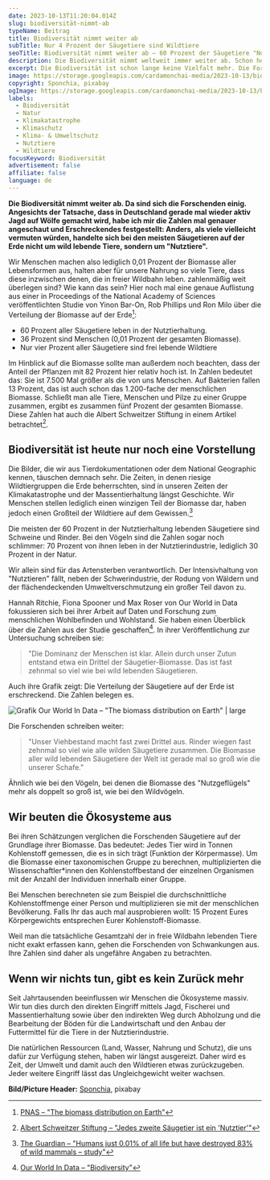 ```yaml
---
date: 2023-10-13T11:20:04.014Z
slug: biodiversität-nimmt-ab
typeName: Beitrag
title: Biodiversität nimmt weiter ab
subTitle: Nur 4 Prozent der Säugetiere sind Wildtiere
seoTitle: Biodiversität nimmt weiter ab – 60 Prozent der Säugetiere "Nutztiere"
description: Die Biodiversität nimmt weltweit immer weiter ab. Schon heute leben 60 Prozent aller Säugetiere in Nutztierhaltung. Erfahrt alles über die erschreckende Schieflage.
excerpt: Die Biodiversität ist schon lange keine Vielfalt mehr. Die Forschenden sind sich einig, dass wir unsere Ressourcen schon lange ausgereizt und die Natur damit aus dem Gleichgewicht gebracht haben. Weil aktuell in Deutschland mal wieder aktiv Jagd auf Wildtiere gemacht wird, habe ich mir die Zahlen mal genauer angeschaut.
image: https://storage.googleapis.com/cardamonchai-media/2023-10-13/biodiversitaet-jpeg-imagine-080808_574e46_1024_768/640.webp
copyright: Sponchia, pixabay
ogImage: https://storage.googleapis.com/cardamonchai-media/2023-10-13/biodiversitaet-og-jpeg-imagine-080808_584f47_1200_630/640.webp
labels:
  - Biodiversität
  - Natur
  - Klimakatastrophe
  - Klimaschutz
  - Klima- & Umweltschutz
  - Nutztiere
  - Wildtiere
focusKeyword: Biodiversität
advertisement: false
affiliate: false
language: de
---
```


**Die Biodiversität nimmt weiter ab. Da sind sich die Forschenden einig. Angesichts der Tatsache, dass in Deutschland gerade mal wieder aktiv Jagd auf Wölfe gemacht wird, habe ich mir die Zahlen mal genauer angeschaut und Erschreckendes festgestellt: Anders, als viele vielleicht vermuten würden, handelte sich bei den meisten Säugetieren auf der Erde nicht um wild lebende Tiere, sondern um "Nutztiere".**

Wir Menschen machen also lediglich 0,01 Prozent der Biomasse aller Lebensformen aus, halten aber für unsere Nahrung so viele Tiere, dass diese inzwischen denen, die in freier Wildbahn leben. zahlenmäßig weit überlegen sind? Wie kann das sein? Hier noch mal eine genaue Auflistung aus einer in Proceedings of the National Academy of Sciences veröffentlichten Studie von Yinon Bar-On, Rob Phillips und Ron Milo über die Verteilung der Biomasse auf der Erde[^1]:

- 60 Prozent aller Säugetiere leben in der Nutztierhaltung.
- 36 Prozent sind Menschen (0,01 Prozent der gesamten Biomasse).
- Nur vier Prozent aller Säugetiere sind frei lebende Wildtiere

Im Hinblick auf die Biomasse sollte man außerdem noch beachten, dass der Anteil der Pflanzen mit 82 Prozent hier relativ hoch ist. In Zahlen bedeutet das: Sie ist 7.500 Mal größer als die von uns Menschen. Auf Bakterien fallen 13 Prozent, das ist auch schon das 1.200-fache der menschlichen Biomasse. Schließt man alle Tiere, Menschen und Pilze zu einer Gruppe zusammen, ergibt es zusammen fünf Prozent der gesamten Biomasse. Diese Zahlen hat auch die Albert Schweitzer Stiftung in einem Artikel betrachtet[^2].

## Biodiversität ist heute nur noch eine Vorstellung

Die Bilder, die wir aus Tierdokumentationen oder dem National Geographic kennen, täuschen demnach sehr. Die Zeiten, in denen riesige Wildtiergruppen die Erde beherrschten, sind in unseren Zeiten der Klimakatastrophe und der Massentierhaltung längst Geschichte. Wir Menschen stellen lediglich einen winzigen Teil der Biomasse dar, haben jedoch einen Großteil der Wildtiere auf dem Gewissen.[^3]

Die meisten der 60 Prozent in der Nutztierhaltung lebenden Säugetiere sind Schweine und Rinder. Bei den Vögeln sind die Zahlen sogar noch schlimmer: 70 Prozent von ihnen leben in der Nutztierindustrie, lediglich 30 Prozent in der Natur.

Wir allein sind für das Artensterben verantwortlich. Der Intensivhaltung von "Nutztieren" fällt, neben der Schwerindustrie, der Rodung von Wäldern und der flächendeckenden Umweltverschmutzung ein großer Teil davon zu.

Hannah Ritchie, Fiona Spooner und Max Roser von Our World in Data fokussieren sich bei ihrer Arbeit auf Daten und Forschung zum menschlichen Wohlbefinden und Wohlstand. Sie haben einen Überblick über die Zahlen aus der Studie geschaffen[^4]. In ihrer Veröffentlichung zur Untersuchung schreiben sie:

> "Die Dominanz der Menschen ist klar. Allein durch unser Zutun entstand etwa ein Drittel der Säugetier-Biomasse. Das ist fast zehnmal so viel wie bei wild lebenden Säugetieren.

Auch ihre Grafik zeigt: Die Verteilung der Säugetiere auf der Erde ist erschreckend. Die Zahlen belegen es.

![Grafik Our World In Data – "The biomass distribution on Earth" | large](https://storage.googleapis.com/cardamonchai-media/2023-10-13/distribution-of-earths-mammals-1315x1536-png-imagine-f8f8f8_e1d7d5_1315_1536/640.webp 'Grafik Our World In Data – "The biomass distribution on Earth"')

Die Forschenden schreiben weiter:

> "Unser Viehbestand macht fast zwei Drittel aus. Rinder wiegen fast zehnmal so viel wie alle wilden Säugetiere zusammen. Die Biomasse aller wild lebenden Säugetiere der Welt ist gerade mal so groß wie die unserer Schafe."

Ähnlich wie bei den Vögeln, bei denen die Biomasse des "Nutzgeflügels" mehr als doppelt so groß ist, wie bei den Wildvögeln.

## Wir beuten die Ökosysteme aus

Bei ihren Schätzungen verglichen die Forschenden Säugetiere auf der Grundlage ihrer Biomasse. Das bedeutet: Jedes Tier wird in Tonnen Kohlenstoff gemessen, die es in sich trägt (Funktion der Körpermasse). Um die Biomasse einer taxonomischen Gruppe zu berechnen, multiplizierten die Wissenschaftler\*innen den Kohlenstoffbestand der einzelnen Organismen mit der Anzahl der Individuen innerhalb einer Gruppe.

Bei Menschen berechneten sie zum Beispiel die durchschnittliche Kohlenstoffmenge einer Person und multiplizieren sie mit der menschlichen Bevölkerung. Falls Ihr das auch mal ausprobieren wollt: 15 Prozent Eures Körpergewichts entsprechen Eurer Kohlenstoff-Biomasse.

Weil man die tatsächliche Gesamtzahl der in freie Wildbahn lebenden Tiere nicht exakt erfassen kann, gehen die Forschenden von Schwankungen aus. Ihre Zahlen sind daher als ungefähre Angaben zu betrachten.

## Wenn wir nichts tun, gibt es kein Zurück mehr

Seit Jahrtausenden beeinflussen wir Menschen die Ökosysteme massiv. Wir tun dies durch den direkten Eingriff mittels Jagd, Fischerei und Massentierhaltung sowie über den indirekten Weg durch Abholzung und die Bearbeitung der Böden für die Landwirtschaft und den Anbau der Futtermittel für die Tiere in der Nutztierindustrie.

Die natürlichen Ressourcen (Land, Wasser, Nahrung und Schutz), die uns dafür zur Verfügung stehen, haben wir längst ausgereizt. Daher wird es Zeit, der Umwelt und damit auch den Wildtieren etwas zurückzugeben. Jeder weitere Eingriff lässt das Ungleichgewicht weiter wachsen.

**Bild/Picture Header:** [Sponchia](https://pixabay.com/photos/elephant-black-and-white-animal-2870777/), pixabay

[^1]: [PNAS – "The biomass distribution on Earth"](https://www.pnas.org/doi/10.1073/pnas.1711842115)
[^2]: [Albert Schweitzer Stiftung – "Jedes zweite Säugetier ist ein 'Nutztier'"](https://albert-schweitzer-stiftung.de/aktuell/jedes-zweite-saeugetier-ist-ein-nutztier)
[^3]: [The Guardian – "Humans just 0.01% of all life but have destroyed 83% of wild mammals – study"](https://www.theguardian.com/environment/2018/may/21/human-race-just-001-of-all-life-but-has-destroyed-over-80-of-wild-mammals-study)
[^4]: [Our World In Data – "Biodiversity"](https://ourworldindata.org/biodiversity?insight=wild-mammals-make-up-only-a-few-percent-of-the-world-s-mammals#key-insights-on-biodiversity)
[^5]: [Our World In Data – "The biomass distribution on Earth"](https://ourworldindata.org/biodiversity?insight=wild-mammals-make-up-only-a-few-percent-of-the-world-s-mammals#key-insights-on-biodiversity)
